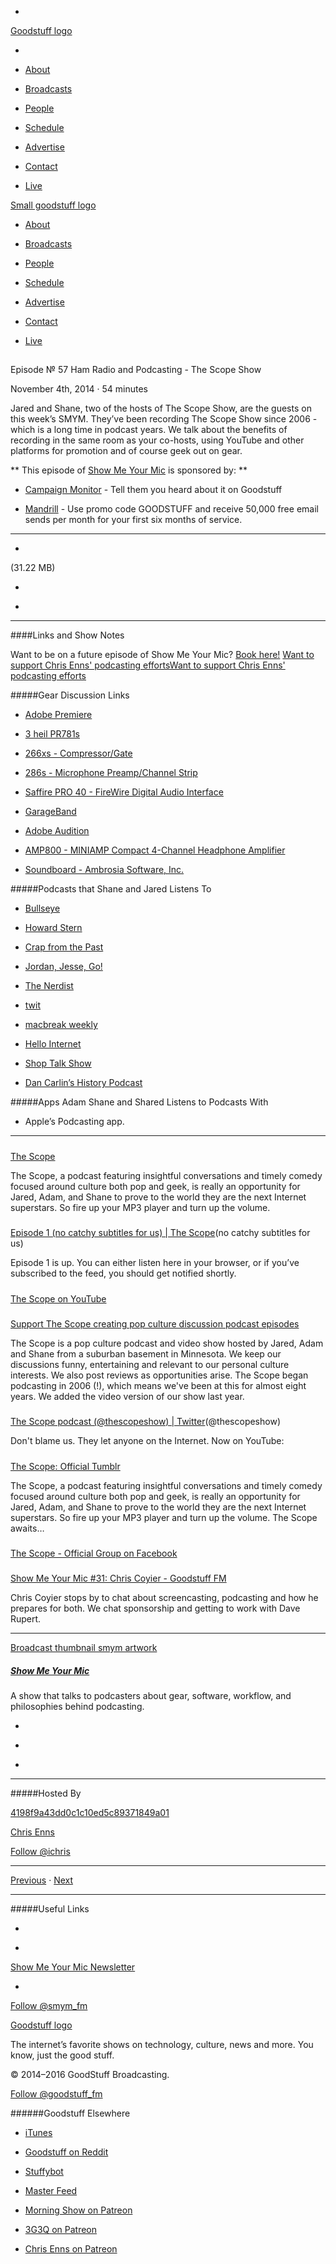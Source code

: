 

-
[Goodstuff logo](http://www.goodstuff.fm/)[](/assets/goodstuff_logo-17c1fe6f378352de5d7345f76152130b.svg)

-


-  [About](/about)

-  [Broadcasts](/broadcasts)

-  [People](/people)

-  [Schedule](/schedule)

-  [Advertise](/advertise)

-  [Contact](/contact)

-  [Live](/live)


[Small goodstuff logo](http://www.goodstuff.fm/)[](/assets/small_goodstuff_logo-bf032e72b9ec41494f4d90905f1ad619.svg)


-  [About](/about)

-  [Broadcasts](/broadcasts)

-  [People](/people)

-  [Schedule](/schedule)

-  [Advertise](/advertise)

-  [Contact](/contact)

-  [Live](/live)


##
Episode № 57
Ham Radio and Podcasting - The Scope Show


November 4th, 2014
·
54
minutes


Jared and Shane, two of the hosts of The Scope Show, are the guests on this week’s SMYM. They’ve been recording The Scope Show since 2006 - which is a long time in podcast years. We talk about the benefits of recording in the same room as your co-hosts, using YouTube and other platforms for promotion and of course geek out on gear.


**
This episode of
[Show Me Your Mic](/smym)
is sponsored by:
**


-  [Campaign Monitor](http://www.campaignmonitor.com/) - Tell them you heard about it on Goodstuff

-  [Mandrill](http://synd.co/1nCFm8b) - Use promo code GOODSTUFF and receive 50,000 free email sends per month for your first six months of service.


------------------------------


-
[](http://podcasts-1.feedpress.co/10590/smym-57.mp3)(31.22 MB)

-
[](http://twitter.com/intent/tweet?text=Show%20Me%20Your%20Mic%20%E2%84%96%2057%20on%20@goodstuff_fm%20-%20http://goodstuff.fm/smym/57)

-
[](http://www.facebook.com/sharer/sharer.php?u=http://goodstuff.fm/smym/57)


------------------------------


####Links and Show Notes


Want to be on a future episode of Show Me Your Mic?  [Book here!](https://goodstuff.appointlet.com)
[Want to support Chris Enns' podcasting efforts](http://www.patreon.com/ichris)[Want to support Chris Enns' podcasting efforts](https://s3.amazonaws.com/patreon_public_assets/kaGh5_patreon_name_and_message.png)


#####Gear Discussion Links


-  [Adobe Premiere](http://www.adobe.com/ca/products/premiere.html)

-  [3 heil PR781s](http://www.heilsound.com/amateur/products/microphones/pr-781)

-  [266xs - Compressor/Gate](http://www.bhphotovideo.com/c/product/752254-REG/dbx_266XS_266sx_Compressor_Gate.html/BI/19457/KBID/11631/kw/DB266XS/DFF/d10-v2-t1-xDB266XS)

-  [286s - Microphone Preamp/Channel Strip](http://www.bhphotovideo.com/c/product/745609-REG/dbx_286S_286s_Microphone_Preamp_Channel.html/BI/19457/KBID/11631/kw/DB286S/DFF/d10-v2-t1-xDB286S)

-  [Saffire PRO 40 - FireWire Digital Audio Interface](http://www.bhphotovideo.com/c/product/605595-REG/Focusrite_SAFFIRE_PRO_40_Saffire_PRO_40.html/BI/19457/KBID/11631/kw/FOSP40/DFF/d10-v2-t1-xFOSP40)

-  [GarageBand](https://itunes.apple.com/ca/app/garageband/id682658836?mt=12&uo=4&at=10l4Ki)

-  [Adobe Audition](https://creative.adobe.com/products/audition)

-  [AMP800 - MINIAMP Compact 4-Channel Headphone Amplifier](http://www.bhphotovideo.com/c/product/422083-REG/Behringer_AMP800_AMP800_MINIAMP_Compact.html/BI/19457/KBID/11631/kw/BEAMP800/DFF/d10-v2-t1-xBEAMP800)

-  [Soundboard - Ambrosia Software, Inc.](https://itunes.apple.com/ca/app/soundboard/id414067156?mt=12&uo=4&at=10l4Ki)


#####Podcasts that Shane and Jared Listens To


-  [Bullseye](http://www.maximumfun.org/shows/bullseye)

-  [Howard Stern](http://www.howardstern.com)

-  [Crap from the Past](http://crapfromthepast.com)

-  [Jordan, Jesse, Go!](http://www.maximumfun.org/shows/jordan-jesse-go)

-  [The Nerdist](http://www.nerdist.com)

-  [twit](http://twit.tv/show/this-week-in-tech)

-  [macbreak weekly](http://twit.tv/show/macbreak-weekly)

-  [Hello Internet](http://www.hellointernet.fm)

-  [Shop Talk Show](http://shoptalkshow.com)

-  [Dan Carlin’s History Podcast](http://www.dancarlin.com/hardcore-history-53-blueprint-for-armageddon-iv/)


#####Apps Adam Shane and Shared Listens to Podcasts With


- Apple’s Podcasting app.


------------------------------


#####
[The Scope](http://www.thescopeshow.com/)


The Scope, a podcast featuring insightful conversations and timely comedy focused around culture both pop and geek, is really an opportunity for Jared, Adam, and Shane to prove to the world they are the next Internet superstars. So fire up your MP3 player and turn up the volume.


#####
[Episode 1 (no catchy subtitles for us) | The Scope](http://www.thescopeshow.com/episodes/episode-1-no-catchy-subtitles-for-us/)(no catchy subtitles for us)


Episode 1 is up. You can either listen here in your browser, or if you’ve subscribed to the feed, you should get notified shortly.


#####
[The Scope on YouTube](https://www.youtube.com/user/thescopeshow/featured)


#####
[Support The Scope creating pop culture discussion podcast episodes](http://www.patreon.com/thescopeshow)


The Scope is a pop culture podcast and video show hosted by Jared, Adam and Shane from a suburban basement in Minnesota. We keep our discussions funny, entertaining and relevant to our personal culture interests. We also post reviews as opportunities arise. The Scope began podcasting in 2006 (!), which means we've been at this for almost eight years. We added the video version of our show last year.


#####
[The Scope podcast (@thescopeshow) | Twitter](https://twitter.com/thescopeshow)(@thescopeshow)


Don't blame us. They let anyone on the Internet. Now on YouTube:


#####
[The Scope: Official Tumblr](http://thescopeshow.tumblr.com/)


The Scope, a podcast featuring insightful conversations and timely comedy focused around culture both pop and geek, is really an opportunity for Jared, Adam, and Shane to prove to the world they are the next Internet superstars. So fire up your MP3 player and turn up the volume. The Scope awaits…


#####
[The Scope - Official Group on Facebook](https://www.facebook.com/groups/39729006973/)


#####
[Show Me Your Mic #31: Chris Coyier - Goodstuff FM](http://goodstuff.fm/smym/31)


Chris Coyier stops by to chat about screencasting, podcasting and how he prepares for both. We chat sponsorship and getting to work with Dave Rupert.


------------------------------


[Broadcast thumbnail smym artwork](/smym)[](https://goodstuffs3.s3.amazonaws.com/uploads/broadcast/image/18/broadcast_thumbnail_smym_artwork.png)

##### [Show Me Your Mic](/smym)


A show that talks to podcasters about gear, software, workflow, and philosophies behind podcasting.

-
[](https://geo.itunes.apple.com/ca/podcast/show-me-your-mic/id602836998?mt=2&at=10l4Ki)

-
[](http://feeds.goodstuff.fm/smym)

-
[](mailto:chris+smym@goodstuff.fm?cc=sponsorship%40goodstuff.fm&subject=%5BGoodStuff%20FM%5D%20Sponsorship%20Inquiry%20for%20Show%20Me%20Your%20Mic)


------------------------------


#####Hosted By


[4198f9a43dd0c1c10ed5c89371849a01](/people/chris-enns)[](http://gravatar.com/avatar/4198f9a43dd0c1c10ed5c89371849a01.png?s=300&r=pg)

[Chris Enns](/people/chris-enns)


[Follow @ichris](https://twitter.com/ichris)


------------------------------


[Previous](/smym/56)
·
[Next](/smym/58)


------------------------------


#####Useful Links

-
[](mailto:chris+smym@goodstuff.fm?subject=%5BGoodstuff%20FM%5D%20Feedback%20for%20Show%20Me%20Your%20Mic)

-
[Show Me Your Mic Newsletter](http://www.goodstuff.fm/smym/newsletter)


-
[Follow @smym_fm](https://twitter.com/smym_fm)


[Goodstuff logo](http://www.goodstuff.fm/)[](/assets/goodstuff_logo-17c1fe6f378352de5d7345f76152130b.svg)


The internet’s favorite shows on technology, culture, news and more. You know, just the good stuff.


© 2014–2016 GoodStuff Broadcasting.

[Follow @goodstuff_fm](https://twitter.com/goodstufffm)


######Goodstuff Elsewhere

-  [iTunes](https://itunes.apple.com/us/artist/goodstuff-fm/id843385597?mt=2)

-  [Goodstuff on Reddit](https://www.reddit.com/r/Goodstuff_fm/)

-  [Stuffybot](http://stuffybot.goodstuff.fm)

-  [Master Feed](/master/feed)

-  [Morning Show on Patreon](https://www.patreon.com/morningshow)

-  [3G3Q on Patreon](https://www.patreon.com/3g3q)

-  [Chris Enns on Patreon](https://www.patreon.com/ichris)
